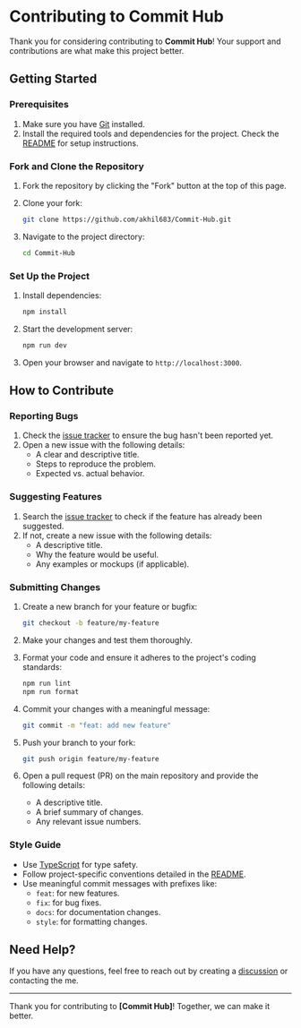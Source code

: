 # Contributing to Commit Hub

Thank you for considering contributing to **Commit Hub**! Your support and contributions are what make this project better.

## Getting Started

### Prerequisites

1. Make sure you have [Git](https://git-scm.com/) installed.
2. Install the required tools and dependencies for the project. Check the [README](./README.md) for setup instructions.

### Fork and Clone the Repository

1. Fork the repository by clicking the "Fork" button at the top of this page.
2. Clone your fork:

   ```bash
   git clone https://github.com/akhil683/Commit-Hub.git
   ```
3. Navigate to the project directory:

   ```bash
   cd Commit-Hub
   ```

### Set Up the Project

1. Install dependencies:

   ```bash
   npm install
   ```
2. Start the development server:

   ```bash
   npm run dev
   ```
3. Open your browser and navigate to `http://localhost:3000`.

## How to Contribute

### Reporting Bugs

1. Check the [issue tracker](https://github.com/akhil683/Commit-Hub/issues) to ensure the bug hasn't been reported yet.
2. Open a new issue with the following details:
   - A clear and descriptive title.
   - Steps to reproduce the problem.
   - Expected vs. actual behavior.

### Suggesting Features

1. Search the [issue tracker](https://github.com/akhil683/Commit-Hub/issues) to check if the feature has already been suggested.
2. If not, create a new issue with the following details:
   - A descriptive title.
   - Why the feature would be useful.
   - Any examples or mockups (if applicable).

### Submitting Changes

1. Create a new branch for your feature or bugfix:

   ```bash
   git checkout -b feature/my-feature
   ```
2. Make your changes and test them thoroughly.
3. Format your code and ensure it adheres to the project's coding standards:

   ```bash
   npm run lint
   npm run format
   ```
4. Commit your changes with a meaningful message:

   ```bash
   git commit -m "feat: add new feature"
   ```
5. Push your branch to your fork:

   ```bash
   git push origin feature/my-feature
   ```
6. Open a pull request (PR) on the main repository and provide the following details:
   - A descriptive title.
   - A brief summary of changes.
   - Any relevant issue numbers.

### Style Guide

- Use [TypeScript](https://www.typescriptlang.org/) for type safety.
- Follow project-specific conventions detailed in the [README](./README.md).
- Use meaningful commit messages with prefixes like:
  - `feat`: for new features.
  - `fix`: for bug fixes.
  - `docs`: for documentation changes.
  - `style`: for formatting changes.

## Need Help?

If you have any questions, feel free to reach out by creating a [discussion](https://github.com/akhil683/akhil683/Commit-Hub/discussions) or contacting the me.

---

Thank you for contributing to **[Commit Hub]**! Together, we can make it better.


